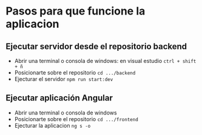# Pasos para que funcione la aplicacion

## Ejecutar servidor desde el repositorio backend

- Abrir una terminal o consola de windows: en visual estudio `ctrl + shift + ñ`
- Posicionarte sobre el repositorio `cd .../backend`
- Ejecturar el servidor `npm run start:dev`

## Ejecutar aplicación Angular

- Abrir una terminal o consola de windows
- Posicionarte sobre el repositorio `cd .../frontend`
- Ejecturar la aplicacion `ng s -o`
